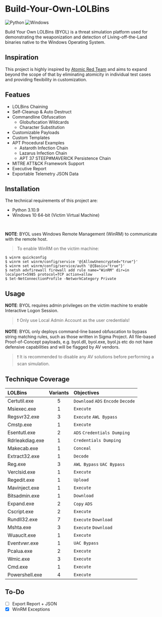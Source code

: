 # Build-Your-Own-LOLBins
![Python](https://img.shields.io/badge/python_3.10.9-3670A0?style=for-the-badge&logo=python&logoColor=ffdd54)
![Windows](https://img.shields.io/badge/Windows-0078D6?style=for-the-badge&logo=windows&logoColor=white)

Build Your Own LOLBins (BYOL) is a threat simulation platform used for demonstrating the weaponization and detection
of Living-off-the-Land binaries native to the Windows Operating System. 

## Inspiration
This project is highly inspired by [Atomic Red Team](https://github.com/redcanaryco/atomic-red-team) and aims to expand beyond the scope of that by eliminating atomicity in individual test cases and providing flexibility in customization.

## Featues
* LOLBins Chaining
* Self-Cleanup & Auto Destruct
* Commandline Obfuscation
  * Globufscation Wildcards
  * Character Substitution
* Customizable Payloads
* Custom Templates
* APT Procedural Examples
  * Astaroth Infection Chain
  * Lazarus Infection Chain
  * APT 37 STEEP#MAVERICK Persistence Chain
* MITRE ATT&CK Framework Support
* Executive Report
* Exportable Telemetry JSON Data

## Installation
The technical requirements of this project are:
* Python 3.10.9
* Windows 10 64-bit (Victim Virtual Machine)
<br>

**NOTE**: BYOL uses Windows Remote Management (WinRM) to communicate with the remote host.
> To enable WinRM on the victim machine:
```
$ winrm quickconfig
$ winrm set winrm/config/service '@{AllowUnencrypted="true"}'
$ winrm set winrm/config/service/auth '@{Basic="true"}'
$ netsh advfirewall firewall add rule name="WinRM" dir=in localport=5985 protocol=TCP action=allow
$ Set-NetConnectionProfile -NetworkCategory Private
```

## Usage
**NOTE**: BYOL requires admin privileges on the victim machine to enable Interactive Logon Session. 
> ❗ Only use Local Admin Account as the user credentials!

**NOTE**: BYOL only deploys command-line based obfuscation to bypass string matching rules, such as those written in Sigma Project. All file-based Proof-of-Concept payloads, e.g. byol.dll, byol.exe, byol.js etc do not have defensive capabilities and will be flagged by AV vendors. 
> ❗ It is recommended to disable any AV solutions before performing a scan simulation.

## Technique Coverage
| LOLBins | Variants | Objectives |
|:-----|:---------:|:-----------|
Certutil.exe | 5 | `Download` `ADS` `Encode` `Decode`
Msiexec.exe | 1 | `Execute`
Regsvr32.exe | 3 | `Execute` `AWL Bypass`
Cmstp.exe | 1 | `Execute`
Esentutl.exe | 2 | `ADS` `Credentials Dumping`
Rdrleakdiag.exe | 1 | `Credentials Dumping`
Makecab.exe | 1 | `Conceal`
Extract32.exe | 1 | `Decode`
Reg.exe | 3 | `AWL Bypass` `UAC Bypass`
Verclsid.exe | 1 | `Execute`
Regedit.exe | 1 | `Upload`
Mavinject.exe | 1 | `Execute`
Bitsadmin.exe | 1 | `Download`
Expand.exe | 2 | `Copy` `ADS`
Cscript.exe | 2 | `Execute`
Rundll32.exe | 7 | `Execute` `Download`
Mshta.exe | 3 | `Execute` `Download`
Wuauclt.exe | 1 | `Execute`
Eventvwr.exe | 1 | `UAC Bypass`
Pcalua.exe | 2 | `Execute`
Wmic.exe | 3 | `Execute`
Cmd.exe | 1 | `Execute`
Powershell.exe | 4 | `Execute`

## To-Do
- [ ] Export Report + JSON
- [X] WinRM Exceptions